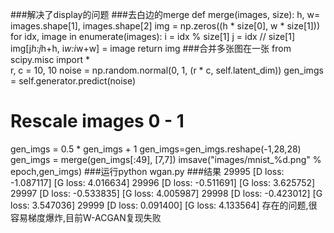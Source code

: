 ###解决了display的问题
###去白边的merge
def merge(images, size):
	h, w= images.shape[1], images.shape[2]
	img = np.zeros((h * size[0], w * size[1]))
	for idx, image in enumerate(images):
		i = idx % size[1]
		j = idx // size[1]
		img[j*h:j*h+h, i*w:i*w+w] = image
	return img
###合并多张图在一张
from scipy.misc import *	
r, c = 10, 10
noise = np.random.normal(0, 1, (r * c, self.latent_dim))
gen_imgs = self.generator.predict(noise)

# Rescale images 0 - 1
gen_imgs = 0.5 * gen_imgs + 1
gen_imgs=gen_imgs.reshape(-1,28,28)
gen_imgs = merge(gen_imgs[:49], [7,7])
imsave("images/mnist_%d.png" % epoch,gen_imgs)
###运行python wgan.py
###结果
29995 [D loss: -1.087117] [G loss: 4.016634]
29996 [D loss: -0.511691] [G loss: 3.625752]
29997 [D loss: -0.533835] [G loss: 4.005987]
29998 [D loss: -0.423012] [G loss: 3.547036]
29999 [D loss: 0.091400] [G loss: 4.133564]
存在的问题,很容易梯度爆炸,目前W-ACGAN复现失败
